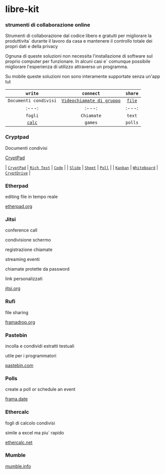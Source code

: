 # libre-kit
### strumenti di collaborazione online

Strumenti di collaborazione dal codice libero e gratuiti per migliorare la produttivita` durante il lavoro da casa e mantenere il controllo totale dei propri dati e della privacy

Ognuna di queste soluzioni non necessita l'installazione di software sul proprio computer per funzionare. In alcuni casi e` comunque possibile migliorare l'esperienza di utilizzo attraverso un programma.

Su mobile queste soluzioni non sono interamente supportate senza un'app tut

| `write`               | `connect`                 | `share` |
| :---:                 | :---:                     | :---:   |
| `Documenti condivisi` | [`Videochiamate di gruppo`](#jitsi) | [`file`](#rufi)  |
| :---:                 | :---:                     | :---:   |
| `fogli`               | `Chiamate`                | `text`  |
| [`calc`](#ethercalc)                | `games`                   | `polls` |

### Cryptpad

Documenti condivisi

[CryptPad][cryptpad.fr]

| [`CryptPad`][cryptpad.fr] | [`Rich Text`][cr-pad] | [`Code`][cr-code] |
| [`Slide`][cr-slide] | [`Sheet`][cr-sheet] | [`Poll`][cr-poll] |
| [`Kanban`][cr-kanban] | [`Whiteboard`][cr-whiteboard] | [`CryptDrive`][cr-drive] |

### Etherpad

editing file in tempo reale

[etherpad.org][etherpad.org]

### Jitsi

conference call

condivisione schermo

registrazione chiamate

streaming eventi

chiamate protette da password

link personalizzati

[jitsi.org][jitsi.org]

### Rufi

file sharing

[framadrop.org][framadrop.org]

### Pastebin

incolla e condividi estratti testuali

utile per i programmatori

[pastebin.com][pastebin.com]

### Polls

create a poll or schedule an event

[frama.date][frama.date]

### Ethercalc 

fogli di calcolo condivisi

simile a excel ma piu` rapido

[ethercalc.net][ethercalc.net]

### Mumble

[mumble.info][mumble.info]

[pastebin.com]: <https://pastebin.com/>
[framadrop.org]: <https://framadrop.org/>
[cryptpad.fr]: <https://cryptpad.fr/>
[cr-pad]: <https://cryptpad.fr/pad/>
[cr-code]: <https://cryptpad.fr/code/>
[cr-slide]: <https://cryptpad.fr/slide/>
[cr-sheet]: <https://cryptpad.fr/sheet/>
[cr-poll]: <https://cryptpad.fr/poll/>
[cr-kanban]: https://cryptpad.fr/kanban/>
[cr-whiteboard]: <https://cryptpad.fr/whiteboard/>
[cr-drive]: <https://cryptpad.fr/drive/>

[jitsi.org]: <https://jitsi.org>
[etherpad.org]: <https://etherpad.org/>
[ethercalc.net]: <https://ethercalc.net/>
[frama.date]: <https://frama.date/>
[mumble.info]: <https://www.mumble.info/>
